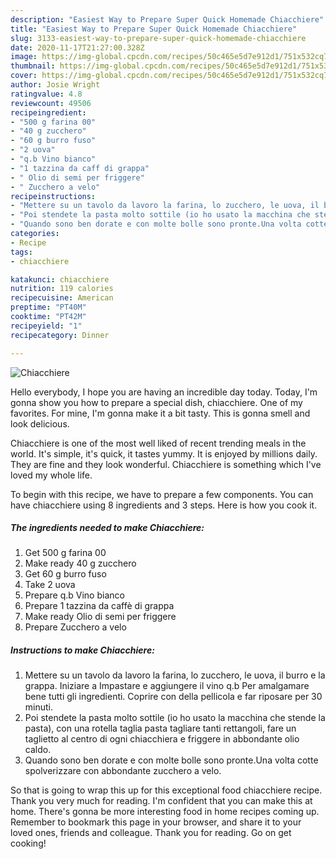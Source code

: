 ```yaml
---
description: "Easiest Way to Prepare Super Quick Homemade Chiacchiere"
title: "Easiest Way to Prepare Super Quick Homemade Chiacchiere"
slug: 3133-easiest-way-to-prepare-super-quick-homemade-chiacchiere
date: 2020-11-17T21:27:00.328Z
image: https://img-global.cpcdn.com/recipes/50c465e5d7e912d1/751x532cq70/chiacchiere-recipe-main-photo.jpg
thumbnail: https://img-global.cpcdn.com/recipes/50c465e5d7e912d1/751x532cq70/chiacchiere-recipe-main-photo.jpg
cover: https://img-global.cpcdn.com/recipes/50c465e5d7e912d1/751x532cq70/chiacchiere-recipe-main-photo.jpg
author: Josie Wright
ratingvalue: 4.8
reviewcount: 49506
recipeingredient:
- "500 g farina 00"
- "40 g zucchero"
- "60 g burro fuso"
- "2 uova"
- "q.b Vino bianco"
- "1 tazzina da caff di grappa"
- " Olio di semi per friggere"
- " Zucchero a velo"
recipeinstructions:
- "Mettere su un tavolo da lavoro la farina, lo zucchero, le uova, il burro e la grappa. Iniziare a Impastare e aggiungere il vino q.b Per amalgamare bene tutti gli ingredienti. Coprire con della pellicola e far riposare per 30 minuti."
- "Poi stendete la pasta molto sottile (io ho usato la macchina che stende la pasta), con una rotella taglia pasta tagliare tanti rettangoli, fare un taglietto al centro di ogni chiacchiera e friggere in abbondante olio caldo."
- "Quando sono ben dorate e con molte bolle sono pronte.Una volta cotte spolverizzare con abbondante zucchero a velo."
categories:
- Recipe
tags:
- chiacchiere

katakunci: chiacchiere 
nutrition: 119 calories
recipecuisine: American
preptime: "PT40M"
cooktime: "PT42M"
recipeyield: "1"
recipecategory: Dinner

---
```



![Chiacchiere](https://img-global.cpcdn.com/recipes/50c465e5d7e912d1/751x532cq70/chiacchiere-recipe-main-photo.jpg)

Hello everybody, I hope you are having an incredible day today. Today, I'm gonna show you how to prepare a special dish, chiacchiere. One of my favorites. For mine, I'm gonna make it a bit tasty. This is gonna smell and look delicious.

Chiacchiere is one of the most well liked of recent trending meals in the world. It's simple, it's quick, it tastes yummy. It is enjoyed by millions daily. They are fine and they look wonderful. Chiacchiere is something which I've loved my whole life.




To begin with this recipe, we have to prepare a few components. You can have chiacchiere using 8 ingredients and 3 steps. Here is how you cook it.

<!--inarticleads1-->

##### The ingredients needed to make Chiacchiere:

1. Get 500 g farina 00
1. Make ready 40 g zucchero
1. Get 60 g burro fuso
1. Take 2 uova
1. Prepare q.b Vino bianco
1. Prepare 1 tazzina da caffè di grappa
1. Make ready  Olio di semi per friggere
1. Prepare  Zucchero a velo




<!--inarticleads2-->

##### Instructions to make Chiacchiere:

1. Mettere su un tavolo da lavoro la farina, lo zucchero, le uova, il burro e la grappa. Iniziare a Impastare e aggiungere il vino q.b Per amalgamare bene tutti gli ingredienti. Coprire con della pellicola e far riposare per 30 minuti.
1. Poi stendete la pasta molto sottile (io ho usato la macchina che stende la pasta), con una rotella taglia pasta tagliare tanti rettangoli, fare un taglietto al centro di ogni chiacchiera e friggere in abbondante olio caldo.
1. Quando sono ben dorate e con molte bolle sono pronte.Una volta cotte spolverizzare con abbondante zucchero a velo.




So that is going to wrap this up for this exceptional food chiacchiere recipe. Thank you very much for reading. I'm confident that you can make this at home. There's gonna be more interesting food in home recipes coming up. Remember to bookmark this page in your browser, and share it to your loved ones, friends and colleague. Thank you for reading. Go on get cooking!
